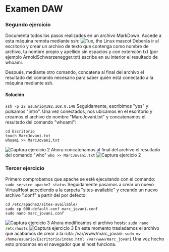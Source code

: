 # Examen DAW
### Segundo ejercicio
Documenta todos los pasos realizados en un archivo MarkDown. Accede a esta máquina remota mediante ssh:
![Tux, the Linux mascot](/assets/images/tux.png)
Deberás ir al escritorio y crear un archivo de texto que contenga como nombre de archivo, tu nombre propio y apellido sin espacios y con extensión txt (por ejemplo ArnoldSchwarzenegger.txt) escribe en su interior el resultado de whoami.

Después, mediante otro comando, concatena al final del archivo el resultado del comando necesario para saber quién está conectado a la máquina mediante ssh.
#### Solución
```ssh -p 22 usuario@192.168.0.148```
Seguidamente, escribimos "yes" y pulsamos "intro".
Una vez conectados, nos ubicamos en el escritorio y creamos el archivo de nombre "MarcJovani.txt" y concatenamos el resultado del comando "whoami":
```
cd Escritorio
touch MarcJovani.txt
whoami >> MarcJovani.txt
```
![Captura ejercicio 2](captura1.png)
Ahora concatenamos al final del archivo el resultado del comando "who"
```who >> MarcJovani.txt```
![Captura ejercicio 2](captura2.png)
### Tercer ejercicio
Primero comprobamos que apache se esté ejecutando con el comando:
```sudo service apache2 status```
Seguidamente pasamos a crear un nuevo VirtualHost accediendo a la carpeta "sites-available" y creando un nuevo archivo ".conf" a partir del por defecto:
```
cd /etc/apache2/sites-available/
sudo cp 000-default.conf marc_jovani.conf
sudo nano marc_jovani.conf
```
![Captura ejercicio 3](captura3.png)
Ahora modificamos el archivo hosts:
```sudo nano /etc/hosts```
![Captura ejercicio 3](captura4.png)
En este momento trasladamos el archivo que acabamos de crear a la ruta: /var/www/marc_jovani:
```sudo mv /home/usuario/Escritorio/index.html /var/www/marc_jovani```
Una vez hecho esto probamos en el navegador que el host funciona.
